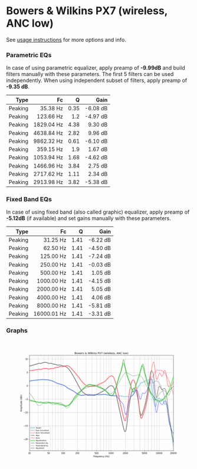 # Bowers & Wilkins PX7 (wireless, ANC low)
See [usage instructions](https://github.com/jaakkopasanen/AutoEq#usage) for more options and info.

### Parametric EQs
In case of using parametric equalizer, apply preamp of **-9.99dB** and build filters manually
with these parameters. The first 5 filters can be used independently.
When using independent subset of filters, apply preamp of **-9.35 dB**.

| Type    | Fc         |    Q | Gain     |
|--------:|-----------:|-----:|---------:|
| Peaking | 35.38 Hz   | 0.35 | -6.08 dB |
| Peaking | 123.66 Hz  | 1.2  | -4.97 dB |
| Peaking | 1829.04 Hz | 4.38 | 9.30 dB  |
| Peaking | 4638.84 Hz | 2.82 | 9.96 dB  |
| Peaking | 9862.32 Hz | 0.61 | -6.10 dB |
| Peaking | 359.15 Hz  | 1.9  | 1.67 dB  |
| Peaking | 1053.94 Hz | 1.68 | -4.62 dB |
| Peaking | 1466.96 Hz | 3.84 | 2.75 dB  |
| Peaking | 2717.62 Hz | 1.11 | 2.34 dB  |
| Peaking | 2913.98 Hz | 3.82 | -5.38 dB |

### Fixed Band EQs
In case of using fixed band (also called graphic) equalizer, apply preamp of **-5.12dB**
(if available) and set gains manually with these parameters.

| Type    | Fc          |    Q | Gain     |
|--------:|------------:|-----:|---------:|
| Peaking | 31.25 Hz    | 1.41 | -6.22 dB |
| Peaking | 62.50 Hz    | 1.41 | -4.50 dB |
| Peaking | 125.00 Hz   | 1.41 | -7.24 dB |
| Peaking | 250.00 Hz   | 1.41 | -0.03 dB |
| Peaking | 500.00 Hz   | 1.41 | 1.05 dB  |
| Peaking | 1000.00 Hz  | 1.41 | -4.15 dB |
| Peaking | 2000.00 Hz  | 1.41 | 5.05 dB  |
| Peaking | 4000.00 Hz  | 1.41 | 4.06 dB  |
| Peaking | 8000.00 Hz  | 1.41 | -5.81 dB |
| Peaking | 16000.01 Hz | 1.41 | -3.31 dB |

### Graphs
![](./Bowers%20&%20Wilkins%20PX7%20(wireless,%20ANC%20low).png)
